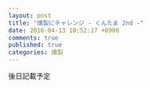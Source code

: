 ```yaml
---
layout: post
title: "燻製にチャレンジ - くんたま 2nd -"
date: 2016-04-13 10:52:17 +0900
comments: true
published: true
categories: 燻製
---
```


後日記載予定
